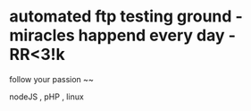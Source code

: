 # automated ftp testing ground - miracles happend every day - RR<3!k

follow your passion ~~

nodeJS , pHP , linux

